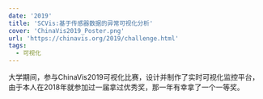 ```yaml
---
date: '2019'
title: 'SCVis:基于传感器数据的异常可视化分析'
cover: 'ChinaVis2019_Poster.png'
url: 'https://chinavis.org/2019/challenge.html'
tags:
  - 可视化
---
```


大学期间，参与ChinaVis2019可视化比赛，设计并制作了实时可视化监控平台，由于本人在2018年就参加过一届拿过优秀奖，那一年有幸拿了一个一等奖。
